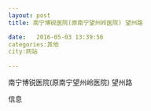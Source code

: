 ```yaml
--- 
layout: post 
title: 南宁博锐医院(原南宁望州岭医院) 望州路

date:   2016-05-03 13:39:56 
categories:其他  
city:网站
  
--- 
```

   
南宁博锐医院(原南宁望州岭医院) 望州路

信息

